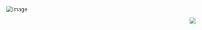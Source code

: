 





<!-- 

[![](https://img.shields.io/twitter/url?label=Twitter&style=social&url=https%3A%2F%2Ftwitter.com%2Fagnelnieves)](https://x.com/agnelnieves) [![](https://img.shields.io/twitter/url?label=Medium&logo=medium&style=social&url=https%3A%2F%2Fmedium.com%2F%40agnelnieves)](https://medium.com/@agnelnieves) [![](https://img.shields.io/twitter/url?label=Linkedin&logo=linkedin&style=social&url=https%3A%2F%2Fwww.linkedin.com%2Fin%2Fagnelnieves%2F)](https://www.linkedin.com/in/agnelnieves/)

-->

  <!--<a href="https://api.daily.dev/get?r=agnelnieves" target="_blank">
    <img
      width="256"
      src="https://github.com/agnelnieves/agnelnieves/blob/main/devcard.svg"
      alt="Agnel Nieves's Dev Card"
    />
  </a>-->

![image](https://github.com/user-attachments/assets/cc505638-c35e-478a-9526-c64a8355cfb0)


<img align="right" src="https://komarev.com/ghpvc/?username=agnelnieves"/>


<!--
**agnelnieves/agnelnieves** is a ✨ _special_ ✨ repository because its `README.md` (this file) appears on your GitHub profile.
**Reference** 
https://github.com/anuraghazra/github-readme-stats
https://towardsdatascience.com/build-a-stunning-readme-for-your-github-profile-9b80434fe5d7

Here are some ideas to get you started:

- 🔭 I’m currently working on ...
- 🌱 I’m currently learning ...
- 👯 I’m looking to collaborate on ...
- 🤔 I’m looking for help with ...
- 💬 Ask me about ...
- 📫 How to reach me: ...
- 😄 Pronouns: ...
- ⚡ Fun fact: ...
-->
